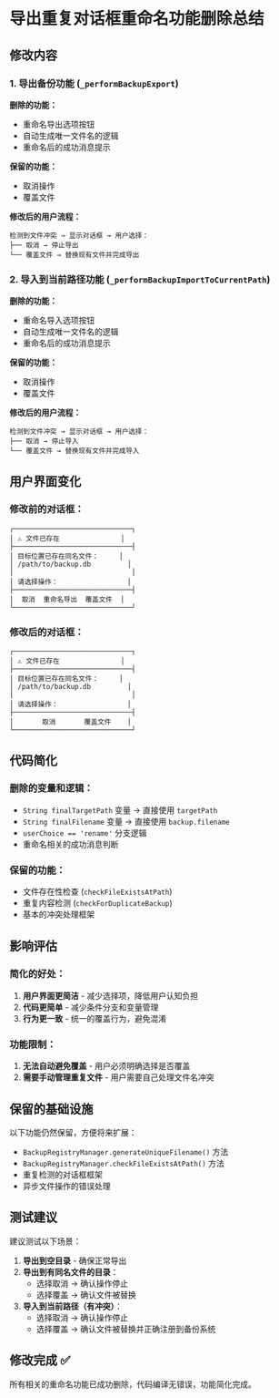 # 导出重复对话框重命名功能删除总结

## 修改内容

### 1. 导出备份功能 (`_performBackupExport`)

**删除的功能：**
- 重命名导出选项按钮
- 自动生成唯一文件名的逻辑
- 重命名后的成功消息提示

**保留的功能：**
- 取消操作
- 覆盖文件

**修改后的用户流程：**
```
检测到文件冲突 → 显示对话框 → 用户选择：
├── 取消 → 停止导出
└── 覆盖文件 → 替换现有文件并完成导出
```

### 2. 导入到当前路径功能 (`_performBackupImportToCurrentPath`)

**删除的功能：**
- 重命名导入选项按钮  
- 自动生成唯一文件名的逻辑
- 重命名后的成功消息提示

**保留的功能：**
- 取消操作
- 覆盖文件

**修改后的用户流程：**
```
检测到文件冲突 → 显示对话框 → 用户选择：
├── 取消 → 停止导入
└── 覆盖文件 → 替换现有文件并完成导入
```

## 用户界面变化

### 修改前的对话框：
```
┌─────────────────────────────┐
│ ⚠️ 文件已存在               │
├─────────────────────────────┤
│ 目标位置已存在同名文件：     │
│ /path/to/backup.db         │
│                             │
│ 请选择操作：                 │
├─────────────────────────────┤
│  取消  重命名导出  覆盖文件  │
└─────────────────────────────┘
```

### 修改后的对话框：
```
┌─────────────────────────────┐
│ ⚠️ 文件已存在               │
├─────────────────────────────┤
│ 目标位置已存在同名文件：     │
│ /path/to/backup.db         │
│                             │
│ 请选择操作：                 │
├─────────────────────────────┤
│       取消       覆盖文件    │
└─────────────────────────────┘
```

## 代码简化

### 删除的变量和逻辑：
- `String finalTargetPath` 变量 → 直接使用 `targetPath`
- `String finalFilename` 变量 → 直接使用 `backup.filename`
- `userChoice == 'rename'` 分支逻辑
- 重命名相关的成功消息判断

### 保留的功能：
- 文件存在性检查 (`checkFileExistsAtPath`)
- 重复内容检测 (`checkForDuplicateBackup`) 
- 基本的冲突处理框架

## 影响评估

### 简化的好处：
1. **用户界面更简洁** - 减少选择项，降低用户认知负担
2. **代码更简单** - 减少条件分支和变量管理
3. **行为更一致** - 统一的覆盖行为，避免混淆

### 功能限制：
1. **无法自动避免覆盖** - 用户必须明确选择是否覆盖
2. **需要手动管理重复文件** - 用户需要自己处理文件名冲突

## 保留的基础设施

以下功能仍然保留，方便将来扩展：
- `BackupRegistryManager.generateUniqueFilename()` 方法
- `BackupRegistryManager.checkFileExistsAtPath()` 方法
- 重复检测的对话框框架
- 异步文件操作的错误处理

## 测试建议

建议测试以下场景：
1. **导出到空目录** - 确保正常导出
2. **导出到有同名文件的目录**：
   - 选择取消 → 确认操作停止
   - 选择覆盖 → 确认文件被替换
3. **导入到当前路径（有冲突）**：
   - 选择取消 → 确认操作停止  
   - 选择覆盖 → 确认文件被替换并正确注册到备份系统

## 修改完成 ✅

所有相关的重命名功能已成功删除，代码编译无错误，功能简化完成。
